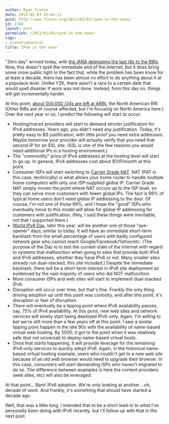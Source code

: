 ```yaml
---
author: Ryan Finnie
date: 2011-02-03 22:44:21
guid: http://www.finnie.org/2011/02/03/ipv6-in-the-news/
id: 1709
layout: post
permalink: /2011/02/03/ipv6-in-the-news/
tags:
- planetcanonical
title: IPv6 in the news
---
```

"Zero day" arrived today, with [the IANA delegating the last /8s to the RIRs](http://www.nro.net/news/ipv4-free-pool-depleted). Now, this doesn't spell the immediate end of the Internet, but it does bring some more public light to the fact that, while the problem has been know for at least a decade, there has been almost no effort to do anything about it at a populace level. Unlike Y2K, there wasn't a race to a certain date that would spell disaster if work was not done. Instead, from this day on, things will get incrementally harder.

At this point, [about 500,000 /24s are left at ARIN](http://ipv6.he.net/), the North American RIR. (Other RIRs are of course affected, but I'm focusing on North America here.) Over the next year or so, I predict the following will start to occur:

  * Hosting/transit providers will start to demand stricter justification for IPv4 addresses. Years ago, you didn't need any justification. Today, it's pretty easy to BS justification, with little proof you need extra addresses. Maybe tomorrow your provider will actually verify that you need that second IP for an SSL site. (SSL is one of the few reasons you would need additional IPs in a hosting environment.)
  * The "commodity" price of IPv4 addresses at the hosting level will start to go up. In general, IPv4 addresses cost about $1/IP/month at this point.
  * Consumer ISPs will start switching to [Carrier Grade NAT](http://en.wikipedia.org/wiki/Carrier_Grade_NAT). NAT (PAT in this case, technically) is what allows your home router to handle multiple home computers with only one ISP-supplied global IP. Carrier Grade NAT simply moves the point where NAT occurs up to the ISP level, so they can serve more customers with fewer global IPs. The fact is 99% of typical home users don't need global IP addressing to the door. Of course, I'm not one of those 99%, and I hope the "good" ISPs who eventually move to this model will allow for global IP addressing for customers with justification. (Hey, I said these things were inevitable, not that I supported them.)
  * [World IPv6 Day](http://isoc.org/wp/worldipv6day/), later this year, will be another one of those "eye-opener" days, similar to today. It will have an immediate short-term backlash from the small percentage of users with badly configured network gear who cannot reach Google/Facebook/Yahoo/etc. (The purpose of the Day is to test the current state of the Internet with regard to systems that malfunction when going to sites that provide both IPv4 and IPv6 addresses, whether they have IPv6 or not. Many smaller sites already run dual-stacked, this site included.) Despite the immediate backlash, there will be a short-term interest in IPv6 site deployment as evidenced by the vast majority of users who did NOT malfunction.
  * More consumer ISPs and web sites will start to implement dual-stacked IPv6.
  * Disruption will occur over time, but that's fine. Frankly the only thing driving adoption up until this point was curiosity, and after this point, it's disruption or fear of disruption.
  * There will eventually be a tipping point where IPv6 availability passes, say, 75% of IPv4 availability. At this point, new web sites and network services will slowly start being deployed IPv6-only. Again, I'm willing to bet we're still more than a few years off at this point. I saw a similar tipping point happen in the late 90s with the availability of name-based virtual web hosting. By 2000, it got to the point when it was relatively safe (but not universal) to deploy name-based virtual hosts.
  * Once that starts happening, it will provide leverage for the remaining IPv4-only services to quickly adopt IPv6. Again, in the historical name-based virtual hosting example, users who couldn't get to a new web site because of an old web browser would need to upgrade their browser. In this case, consumers will start demanding ISPs who haven't migrated to do so. The difference between examples is here the content providers (web sites, etc) will also be leveraged.

At that point... Bam! IPv6 adoption. We're only looking at another... oh, decade of work. And frankly, it's something that should have started a decade ago.

Well, that was a little long. I intended that to be a short lead-in to what I've personally been doing with IPv6 recently, but I'll follow up with that in the next post.
